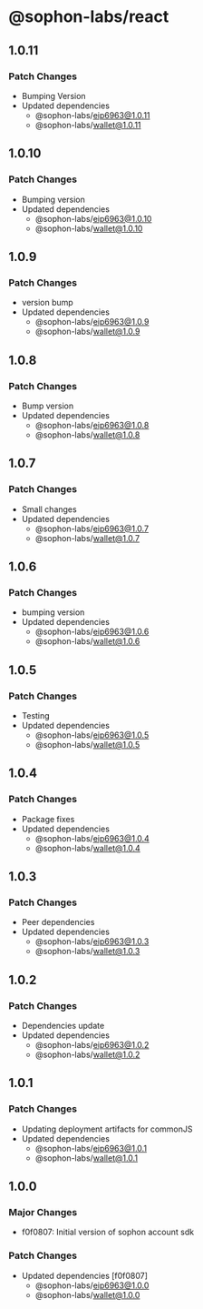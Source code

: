 # @sophon-labs/react

## 1.0.11

### Patch Changes

- Bumping Version
- Updated dependencies
  - @sophon-labs/eip6963@1.0.11
  - @sophon-labs/wallet@1.0.11

## 1.0.10

### Patch Changes

- Bumping version
- Updated dependencies
  - @sophon-labs/eip6963@1.0.10
  - @sophon-labs/wallet@1.0.10

## 1.0.9

### Patch Changes

- version bump
- Updated dependencies
  - @sophon-labs/eip6963@1.0.9
  - @sophon-labs/wallet@1.0.9

## 1.0.8

### Patch Changes

- Bump version
- Updated dependencies
  - @sophon-labs/eip6963@1.0.8
  - @sophon-labs/wallet@1.0.8

## 1.0.7

### Patch Changes

- Small changes
- Updated dependencies
  - @sophon-labs/eip6963@1.0.7
  - @sophon-labs/wallet@1.0.7

## 1.0.6

### Patch Changes

- bumping version
- Updated dependencies
  - @sophon-labs/eip6963@1.0.6
  - @sophon-labs/wallet@1.0.6

## 1.0.5

### Patch Changes

- Testing
- Updated dependencies
  - @sophon-labs/eip6963@1.0.5
  - @sophon-labs/wallet@1.0.5

## 1.0.4

### Patch Changes

- Package fixes
- Updated dependencies
  - @sophon-labs/eip6963@1.0.4
  - @sophon-labs/wallet@1.0.4

## 1.0.3

### Patch Changes

- Peer dependencies
- Updated dependencies
  - @sophon-labs/eip6963@1.0.3
  - @sophon-labs/wallet@1.0.3

## 1.0.2

### Patch Changes

- Dependencies update
- Updated dependencies
  - @sophon-labs/eip6963@1.0.2
  - @sophon-labs/wallet@1.0.2

## 1.0.1

### Patch Changes

- Updating deployment artifacts for commonJS
- Updated dependencies
  - @sophon-labs/eip6963@1.0.1
  - @sophon-labs/wallet@1.0.1

## 1.0.0

### Major Changes

- f0f0807: Initial version of sophon account sdk

### Patch Changes

- Updated dependencies [f0f0807]
  - @sophon-labs/eip6963@1.0.0
  - @sophon-labs/wallet@1.0.0
